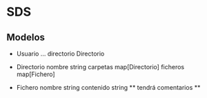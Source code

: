 # SDS

## Modelos

- Usuario
...
directorio Directorio

- Directorio
nombre string
carpetas map[Directorio]
ficheros map[Fichero]

- Fichero
nombre string
contenido string
** tendrá comentarios **
